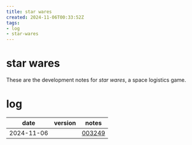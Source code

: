 ```yaml
---
title: star wares
created: 2024-11-06T00:33:52Z
tags:
- log
- star-wares
---
```


# star wares

These are the development notes for _star wares_, a space logistics game.

# log

| date | version | notes |
|------|---------|-------|
| <span class="timestamp">2024-11-06</span> || [003249](../entries/20241106003249.md) |
